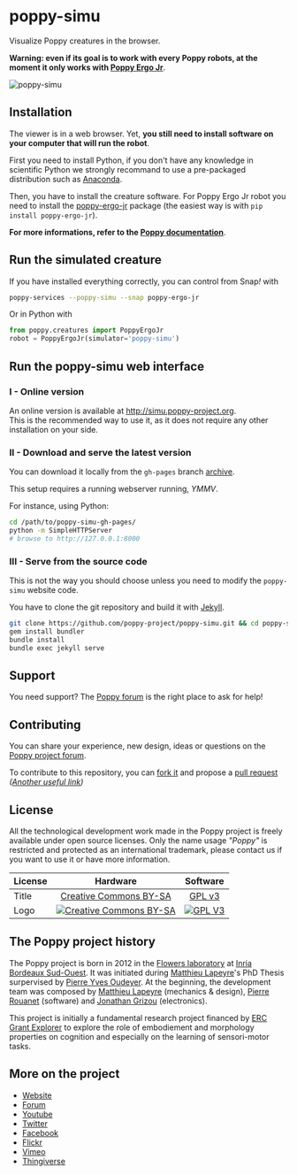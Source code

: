 poppy-simu
==========

Visualize Poppy creatures in the browser.

**Warning: even if its goal is to work with every Poppy robots, at the moment it only works with [Poppy Ergo Jr](https://github.com/poppy-project/poppy-ergo-jr)**.

![poppy-simu](http://docs.poppy-project.org/en/img/visu/python-setup.gif)


## Installation

The viewer is in a web browser. Yet, **you still need to install software on your computer that will run the robot**.

First you need to install Python, if you don't have any knowledge in scientific Python we strongly recommand to use a pre-packaged distribution such as [Anaconda](http://continuum.io/downloads).

Then, you have to install the creature software. For Poppy Ergo Jr robot you need to install the [poppy-ergo-jr](https://github.com/poppy-project/poppy-ergo-jr/tree/master/software) package (the easiest way is with `pip install poppy-ergo-jr`).

**For more informations, refer to the [Poppy documentation](http://docs.poppy-project.org/en/installation/index.html)**.

## Run the simulated creature

If you have installed everything correctly, you can control from Snap<em>!</em> with

```bash
poppy-services --poppy-simu --snap poppy-ergo-jr
```

Or in Python with

```python
from poppy.creatures import PoppyErgoJr
robot = PoppyErgoJr(simulator='poppy-simu')
```

## Run the poppy-simu web interface

### I - Online version

An online version is available at http://simu.poppy-project.org.  
This is the recommended way to use it, as it does not require any other installation on your side.

### II - Download and serve the latest version

You can download it locally from the `gh-pages` branch [archive](https://github.com/poppy-project/poppy-simu/archive/gh-pages.zip).

This setup requires a running webserver running, _YMMV_.

For instance, using Python:

```bash
cd /path/to/poppy-simu-gh-pages/
python -m SimpleHTTPServer
# browse to http://127.0.0.1:8000
```

### III - Serve from the source code

This is not the way you should choose unless you need to modify the `poppy-simu` website code.

You have to clone the git repository and build it with [Jekyll](http://jekyllrb.com/).

```bash
git clone https://github.com/poppy-project/poppy-simu.git && cd poppy-simu
gem install bundler
bundle install
bundle exec jekyll serve
```

## Support

You need support?
The [Poppy forum](https://forum.poppy-project.org) is the right place to ask for help!

## Contributing

You can share your experience, new design, ideas or questions on the [Poppy project forum](https://forum.poppy-project.org/).

To contribute to this repository, you can [fork it](https://help.github.com/articles/fork-a-repo/) and propose a [pull request](https://help.github.com/articles/using-pull-requests/) *([Another useful link](https://gun.io/blog/how-to-github-fork-branch-and-pull-request/))*

## License

All the technological development work made in the Poppy project is freely available under open source licenses. Only the name usage *"Poppy"* is restricted and protected as an international trademark, please contact us if you want to use it or have more information.

|   License     |     Hardware    |   Software      |
| ------------- | :-------------: | :-------------: |
| Title  | [Creative Commons BY-SA](http://creativecommons.org/licenses/by-sa/4.0/)  |[GPL v3](http://www.gnu.org/licenses/gpl.html)  |
| Logo  | [![Creative Commons BY-SA](https://i.creativecommons.org/l/by-sa/4.0/88x31.png) ](http://creativecommons.org/licenses/by-sa/4.0/)  |[![GPL V3](https://www.gnu.org/graphics/gplv3-88x31.png)](http://www.gnu.org/licenses/gpl.html)  |

## The Poppy project history

The Poppy project is born in 2012 in the [Flowers laboratory](https://flowers.inria.fr/) at [Inria Bordeaux Sud-Ouest](http://www.inria.fr/en/centre/bordeaux).
It was initiated during [Matthieu Lapeyre](https://github.com/matthieu-lapeyre)'s PhD Thesis surpervised by [Pierre Yves Oudeyer](http://www.pyoudeyer.com/). At the beginning, the development team was composed by [Matthieu Lapeyre](https://github.com/matthieu-lapeyre) (mechanics & design), [Pierre Rouanet](https://github.com/pierre-rouanet) (software) and [Jonathan Grizou](http://jgrizou.com/) (electronics).

This project is initially a fundamental research project financed by [ERC Grant Explorer](http://erc.europa.eu/) to explore the role of embodiement and morphology properties on cognition and especially on the learning of sensori-motor tasks.

## More on the project

- [Website](https://www.poppy-project.org)
- [Forum](https://forum.poppy-project.org)
- [Youtube](https://www.youtube.com/channel/UC3iVGSr-vMgnFlIfPBH2p7Q)
- [Twitter](https://twitter.com/poppy_project)
- [Facebook](https://www.facebook.com/poppycommunity/)
- [Flickr](https://www.flickr.com/photos/poppy-project)
- [Vimeo](https://vimeo.com/poppyproject)
- [Thingiverse](http://www.thingiverse.com/poppy_project/)
